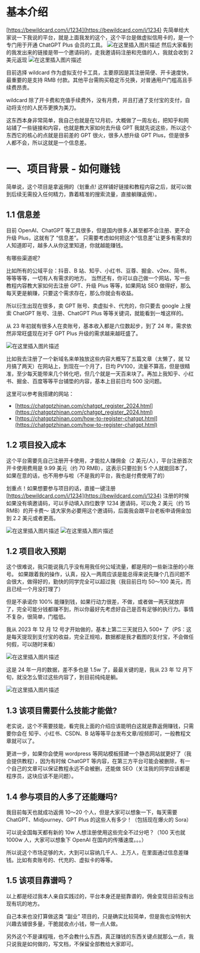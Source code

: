 # 基本介绍
[https://bewildcard.com/i/1234](https://bewildcard.com/i/1234)
先简单给大家说一下我说的平台，就是上面我发的这个，这个平台是做虚拟信用卡的，是一个专门用于开通 ChatGPT Plus 会员的工具。
![在这里插入图片描述](https://honorwildcard.oss-cn-beijing.aliyuncs.com/img/WeChat2d2143e90b1b220630201d9d79c45c2c.jpg)
然后大家看到的我发出来的链接是带一个邀请码的，走我邀请码注册和充值的人，我就会收到 2 美元返现
![在这里插入图片描述](https://honorwildcard.oss-cn-beijing.aliyuncs.com/img/WeChat380d20364794a1096cceac72c1026364.jpg)

目前选择 wildcard 作为虚拟支付卡工具，主要原因是其注册简便、开卡速度快，最重要的是支持 RMB 付款。其他平台需购买稳定币兑换，对普通用户门槛高且手续费昂贵。

wildcard 除了开卡费和充值手续费外，没有月费，并且打通了支付宝的支付，自动将支付的人民币更换为美刀。

这东西本身非常简单，我自己也就是在12月初，大概做了一周左右，把知乎和网站铺了一些链接和内容，也就是教大家如何去升级 GPT
我就先说这些，所以这个东西它的核心的点就是目前差的 GPT 很火，很多人想升级 GPT Plus，但是很多人都不会，所以这就是一个信息差。

# 一、项目背景 - 如何赚钱
简单说，这个项目是拿返佣的（划重点! 这样铺好链接和教程内容之后，就可以做到后续无需投入任何精力，靠着精准的搜索流量，直接躺赚返佣）。

## 1.1 信息差
目前 OpenAI、ChatGPT 等工具很多，但是国内很多人甚至都不会注册、更不会升级 Plus，这就有了 “信息差”。
只需要考虑如何把这个“信息差”让更多有需求的人知道即可，越多人从你这里知道，你就越能赚钱。

有哪些渠道呢?

比如所有的公域平台：抖音、B 站、知乎、小红书、豆尊、掘金、v2ex、简书，等等等等，一切有人有需求的地方。
当然还有，你可以自己做一个网站，写一些教程内容教大家如何去注册 GPT、升级 Plus 等等，如果网站 SEO 做得好，那么每天更是躺赚，只要这个需求存在，那么你就会有收益。

所以衍生出现在很多，卖 GPT 账号、卖虚拟卡、代充的，你只要去 google 上搜索 ChatGPT 账号、注册、ChatGPT Plus 等等关键词，就能看到一堆这样的。

从 23 年初就有很多人在卖账号，基本收入都是六位数起步，到了 24 年，需求依然非常旺盛现在对于 GPT Plus 升级的需求越来越旺盛了。

![在这里插入图片描述](https://honorwildcard.oss-cn-beijing.aliyuncs.com/img/f89963d2eb6a4119be8ca6434836ac39.png)

比如我去注册了一个新域名来单独放这些内容大概写了五篇文章（太懒了，就 12 月搞了两天）在网站上，到现在一个月了，日均 PV100，流量不算高，但是很精准，至少每天能带来几个转化吧，但几个就是一天百来块了。再加上我知乎、小红书、掘金、百度等等平台铺垫的内容，基本上目前日均 500 没问题。

这里可以参考我搭建的网站：
- [https://chatgptzhinan.com/chatgpt_register_2024.html](https://chatgptzhinan.com/chatgpt_register_2024.html)
- [https://chatgptzhinan.com/how-to-register-chatgpt.html](https://chatgptzhinan.com/how-to-register-chatgpt.html)

## 1.2 项目投入成本
这个平台需要先自己注册开卡使用，才能拉人赚佣金（2 美元/人），平台注册首次开卡使用费用是 9.99 美元（约 70 RMB），这表示只要拉到 5 个人就能回本了，如果在意的话，也不用参与啦（不是我的平台，我也是付费使用了的）

划重点！如果想要参与项目的话，直接一键注册 [https://bewildcard.com/i/1234](https://bewildcard.com/i/1234)
注册的时候如果没有填邀请码，可以手动填入四位数字 1234 邀请码，可以免 2 美元（约 15 RMB）的开卡费～
请大家务必要用这个邀请码，后面我会跟平台老板申请佣金加到 2.2 美元或者更高。

![在这里插入图片描述](https://honorwildcard.oss-cn-beijing.aliyuncs.com/img/WeChatb735cc053cd3ce71bef1790cdfdfaae3.jpg)
![在这里插入图片描述](https://honorwildcard.oss-cn-beijing.aliyuncs.com/img/441708787765_.pic.jpg)

## 1.2 项目收入预期
这个很难说，我只能说我几乎没有用我任何公域流量，都是用的一些新注册的小账号。
如果跟着我的操作，认真，投入一两周应该是能总得来说先赚个几百问题不会很大，做得好的，勤快的同学完全可以超过我（我目前日均 50～100 美元，而且已经一个月没打理了）

但是不承诺你 100% 能赚到钱，如果行动力很差，不做，或者做一两天就放弃了，完全可能分钱都赚不到，所以你最好先考虑好自己是否有足够的执行力。事情不复杂，很简单，门槛低。

我从 2023 年 12 月 12 号才开始做的，基本上第二三天就日入 500+ 了（PS：这是每天提现到支付宝的收益，完全正规哈，数据都是我才截图的支付宝，不会做任何假，可以随时来看）

![在这里插入图片描述](https://honorwildcard.oss-cn-beijing.aliyuncs.com/img/381708748621_.pic.jpg)

这是 24 年一月的数据，差不多也是 1.5w 了，最最关键的是，我从 23 年 12 月下旬，就没怎么管过这些内容了，到目前纯纯是躺。

![在这里插入图片描述](https://honorwildcard.oss-cn-beijing.aliyuncs.com/img/391708748623_.pic.jpg)

## 1.3 该项目需要什么技能才能做?
老实说，这个不需要技能，看完我上面的介绍应该能明白这就是靠返佣赚钱，只需要你会在 知乎、小红书、CSDN、B 站等等平台发布文章/视频即可，一般教程文章就可以了。

更进一步，如果你会使用 wordpress 等网站模板搭建一个静态网站就更好了（我会提供教程），因为有时候 ChatGPT 等内容，在第三方平台可能会被删除，有一个自己的文章可以保证教程永远不会被删，还能做 SEO（关注我的同学应该都是程序员，这块应该不是问题）。

## 1.4 参与项目的人多了还能赚吗?
我目前每天也就成功返佣 10～20 个人，但是大家可以想象一下，每天需要 ChatGPT、Midjourney、GPT Plus 的这些人有多少！（包括现在爆火的 Sora）

可以说全国每天都有新的 10w 人想注册使用这些完全不过分吧？（100 天也就 1000w 人，大家可以想象下 OpenAI 在国内的传播速度。。。）

所以说这个市场足够的大，大到可以容纳几千人、上万人，在里面通过信息差赚钱。比如有卖账号的、代充的、虚拟卡的等等。

## 1.5 该项目靠谱吗？
以上都是经过我本人亲自实践过的，平台本身还是挺靠谱的，佣金变现目前没有出现有坑的地方。

自己本来也没打算做这类 “副业” 项目的，只是确实比较简单，但是我也没特别大兴趣去铺很多量，干脆就收点小钱，带一点人做。

另外这个不是课程哦，也不会教什么东西，真正赚钱的东西关键点就那么一点，我只说我是如何做的，写文档，不保留全部教给大家即可。